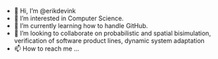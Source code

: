 - 👋 Hi, I’m @erikdevink
- 👀 I’m interested in Computer Science.
- 🌱 I’m currently learning how to handle GitHub.
- 💞️ I’m looking to collaborate on probabilistic and spatial bisimulation, verification of software product lines, dynamic system adaptation
- 📫 How to reach me ...

<!---
erikdevink/erikdevink is a ✨ special ✨ repository because its `README.md` (this file) appears on your GitHub profile.
You can click the Preview link to take a look at your changes.
--->
